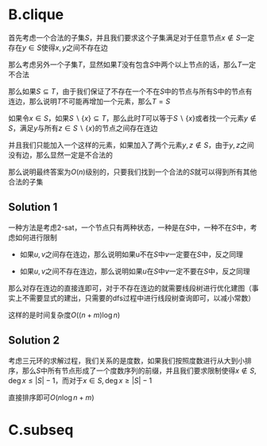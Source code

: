 # B.clique

首先考虑一个合法的子集$S$，并且我们要求这个子集满足对于任意节点$x\not \in S$一定存在$y\in S$使得$x,y$之间不存在边

那么考虑另外一个子集$T$，显然如果$T$没有包含$S$中两个以上节点的话，那么$T$一定不合法

那么如果$S\subseteq T$，由于我们保证了不存在一个不在$S$中的节点与所有S中的节点有连边，那么说明$T$不可能再增加一个元素，那么$T=S$

如果令$x\in S$，如果$S\backslash \{x\}\subseteq T$，那么此时$T$可以等于$S\backslash\{x\}$或者找一个元素$y\not \in S$，满足$y$与所有$z\in S\backslash \{x\}$的节点之间存在连边

并且我们只能加入一个这样的元素，如果加入了两个元素$y,z\not \in S$，由于$y,z$之间没有边，那么显然一定是不合法的

那么说明最终答案为$O(n)$级别的，只要我们找到一个合法的$S$就可以得到所有其他合法的子集

## Solution 1

一种方法是考虑2-sat，一个节点只有两种状态，一种是在$S$中，一种不在$S$中，考虑如何进行限制

- 如果$u,v$之间存在连边，那么说明如果u不在$S$中$v$一定要在$S$中，反之同理

- 如果$u,v$之间不存在连边，那么说明如果$u$在$S$中$v$一定不要在$S$中，反之同理

那么对存在连边的直接连即可，对于不存在连边的就需要线段树进行优化建图（事实上不需要显式的建出，只需要的dfs过程中进行线段树查询即可，以减小常数）

这样的是时间复杂度$O((n+m)\log n)$

## Solution 2

考虑三元环的求解过程，我们关系的是度数，如果我们按照度数进行从大到小排序，那么$S$中所有节点形成了一个度数序列的前缀，并且我们要求限制使得$x\not\in S,\deg x\leq |S|-1$，而对于$x\in S,\deg x\geq |S|-1$

直接排序即可$O(n\log n+m)$

# C.subseq

